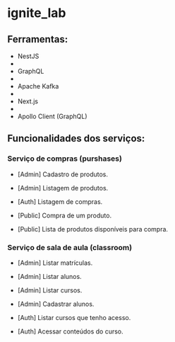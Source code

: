 # ignite_lab

## Ferramentas:

- NestJS
- 
- GraphQL
- 
- Apache Kafka
- 
- Next.js
- 
- Apollo Client (GraphQL)

## Funcionalidades dos serviços:

### Serviço de compras (purshases)
- [Admin] Cadastro de produtos.
- [Admin] Listagem de produtos.
  
- [Auth] Listagem de compras.

- [Public] Compra de um produto.
- [Public] Lista de produtos disponíveis para compra.

### Serviço de sala de aula (classroom)

- [Admin] Listar matrículas.
- [Admin] Listar alunos.
- [Admin] Listar cursos.
- [Admin] Cadastrar alunos.

- [Auth] Listar cursos que tenho acesso.
- [Auth] Acessar conteúdos do curso.
